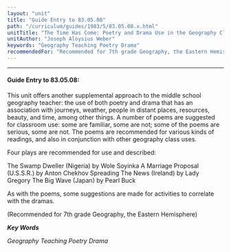 ```yaml
---
layout: "unit"
title: "Guide Entry to 83.05.08"
path: "/curriculum/guides/1983/5/83.05.08.x.html"
unitTitle: "The Time Has Come: Poetry and Drama Use in the Geography Class"
unitAuthor: "Joseph Aloysius Weber"
keywords: "Geography Teaching Poetry Drama"
recommendedFor: "Recommended for 7th grade Geography, the Eastern Hemisphere"
---
```

<body>
<hr/>
 <h4>
  Guide Entry to 83.05.08:
 </h4>
 This unit offers another supplemental approach to the middle school geography teacher: the use of both poetry and drama that has an association with journeys, weather, people in distant places, resources, beauty, and time, among other things.  A number of poems are suggested for classroom use: some are familiar, some are not; some of the poems are serious, some are not.  The poems are recommended for various kinds of readings, and also in conjunction with other geography class uses.
 <p>
  Four plays are recommended for use and described:
 </p>
 <p>
  The Swamp Dweller (Nigeria) by Wole Soyinka A Marriage Proposal (U.S.S.R.) by Anton Chekhov Spreading The News (Ireland) by Lady Gregory The Big Wave (Japan) by Pearl Buck
 </p>
 <p>
  As with the poems, some suggestions are made for activities to correlate with the dramas.
 </p>
 <p>
  (Recommended for 7th grade Geography, the Eastern Hemisphere)
 </p>
<p>
  <b>
   <i>
    Key Words
   </i>
  </b>
  <br/>
 </p>
 <p>
  <i>
   Geography Teaching Poetry Drama
  </i>
 </p>

</body>